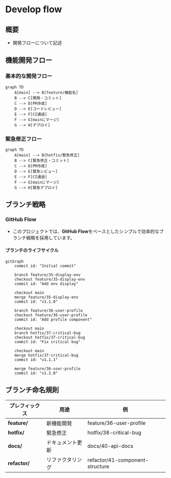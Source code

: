 # Develop flow

## 概要

- 開発フローについて記述

## 機能開発フロー

### 基本的な開発フロー

```mermaid
graph TD
    A[main] --> B[feature/機能名]
    B --> C[開発・コミット]
    C --> D[PR作成]
    D --> E[コードレビュー]
    E --> F[CI通過]
    F --> G[mainにマージ]
    G --> H[デプロイ]
```

### 緊急修正フロー

```mermaid
graph TD
    A[main] --> B[hotfix/緊急修正]
    B --> C[緊急修正・コミット]
    C --> D[PR作成]
    D --> E[緊急レビュー]
    E --> F[CI通過]
    F --> G[mainにマージ]
    G --> H[緊急デプロイ]
```

## ブランチ戦略

### GitHub Flow

- このプロジェクトでは、**GitHub Flow**をベースとしたシンプルで効率的なブランチ戦略を採用しています。

#### ブランチのライフサイクル

```mermaid
gitGraph
    commit id: "Initial commit"
    
    branch feature/35-display-env
    checkout feature/35-display-env
    commit id: "Add env display"
    
    checkout main
    merge feature/35-display-env
    commit id: "v1.1.0"
    
    branch feature/36-user-profile
    checkout feature/36-user-profile
    commit id: "Add profile component"
    
    checkout main
    branch hotfix/37-critical-bug
    checkout hotfix/37-critical-bug
    commit id: "Fix critical bug"
    
    checkout main
    merge hotfix/37-critical-bug
    commit id: "v1.1.1"
    
    merge feature/36-user-profile
    commit id: "v1.2.0"
```

## ブランチ命名規則

| プレフィックス | 用途 | 例 |
| -- | -- | -- |
| **feature/** | 新機能開発 | feature/36-user-profile |
| **hotfix/** | 緊急修正 | hotfix/38-critical-bug |
| **docs/** | ドキュメント更新 | docs/40-api-docs |
| **refactor/** | リファクタリング | refactor/41-component-structure |
